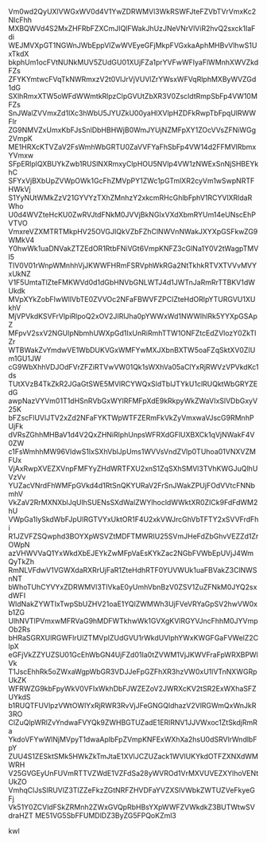 Vm0wd2QyUXlVWGxWV0d4V1YwZDRWMVl3WkRSWFJteFZVbTVrVmxKc2NIcFhh
MXBQWVd4S2MxZHFRbFZXCmJIQlFWakJhUzJNeVNrVlViR2hvQ2sxck1IaFdi
WEJMVXpGT1NGWnJWbEppVlZwWVEyeGFjMkpFVGxkaAphMHBvVlhwS1UxTkdX
bkphUm1ocFVtNUNkMUV5ZUdGU01XUjFZa1prYVFwWFIyaFlWMnhXWVZkdFZs
ZFYKYmtwcFVqTkNWRmxzV2t0VlJrVjVUVlZrYWsxWFVqRlphMXByWVZGd1dG
SXlhRmxXTW5oWFdWWmtkRlpzClpGVUtZbXR3V0ZscldtRmpSbFp4VW10MFZs
SnJWalZVVmxZd1lXc3hWbU5JYUZkU00yaHlXVlpHZDFkRwpTbFpqUlRWWFlr
ZG9NMVZxUmxKbFJsSnlDbHBHWjB0WmJYUjNZMFpXY1ZOcVVsZFNiWGg2VmpK
ME1HRXcKTVZaV2FsWmhWbGRTU0ZaVVFYaFhSbFp4VW14d2FFMVlRbmxYVmxw
SFpERlplQXBUYkZwb1RUSlNXRmxyClpHOU5NVlp4VW1zNWExSnNjSHBEYkhC
SFYxVjBXbUpZVWpOWk1GcFhZMVpPY1ZWc1pGTmlXR2cyVm1wSwpNRTFHWkVj
S1YyNUtWMkZzV21GYVYzTXhZMnhzY2xkcmRHcGhlbFphV1RCYVlXRldaRWho
U0d4WVZteHcKU0ZwRVJtdFNkM0JVVjBkNGIxVXdXbmRYUm14eUNscEhPVTVO
VmxreVZXMTRTMkpHV25OVGJIQkVZbFZhClNWVnNWakJXYXpGSFkwZG9WMkV4
Y0hwWk1uaDNVakZTZEdOR1RtbFNiVGt6VmpKNFZ3cGlNa1Y0V2tWagpTMVl5
TlV0V01rWnpWMnhhVjJKWWFHRmFSRVphWkRGa2NtTkhkRTVXTVVvMVYxUkNZ
V1F5UmtaTlZteFMKWVd0d1dGbHNVbGNLWTJ4d1JWTnJaRmRrTTBKV1dWUkdk
MVpXYkZobFIwWllVbTE0ZVVOc2NFaFBWVFZPClZteHdORlpYTURGVU1XUkhV
MjVPVkdKSVFrVlpiRlpoQ2xOV2JIRlJha0pYWWxWd1NWWlhlRk5YYXpGSApZ
MFpvV2sxV2NGUlpNbmhUWXpGd1IxUnRiRmhTTW1ONFZtcEdZVlozY0ZkTlZr
WTBWakZvYmdwVE1WbDUKVGxWMFYwMXJXbnBXTW5oaFZqSktXV0ZIUm1GU1JW
cG9WbXhhVDJOdFVrZFZiRTVwVW01Qk1sWXhVa05aClYxRjRWVzVPVkdKc1ds
TUtXVzB4TkZkR2JGaGtSWE5MVlRCYWQxSldTblJTYkU1clRUQktWbGRYZEdG
awpNazVYVm01T1dHSnRVbGxWYlRFMFpXdE9kRkpyWkZWaVIxSlVDbGxyV25K
bFZscFlUVlJTV2xZd2NFaFYKTWpWTFZERmFkVkZyVmxwaVJscG9RMnhPUjFk
dVRsZGhhMHBaV1d4V2QxZHNiRlphUnpsWFRXdGFlUXBXCk1qVjNWakF4V0ZW
c1FsWmhhMW96VldwS1IxSXhVblJpUms1WVVsVndZVlp0TUhoa01VNXVZMFUx
VjAxRwpXVEZXVnpFMFYyZHdWRTFXU2xnS1ZqSXhSMVl3TVhKWGJuQlhUVzVv
YUZacVNrdFhWMFpGVkd4d1RtSnQKYURaV2FrSnJWakZPUjFOdVVtcFNNbmhV
VkZaV2RrMXNXblJqUlhSUENsSXdWalZWYlhocldWWktXR0ZICk9FdFdWM2hU
VWpGa1IySkdWbFJpUlRGTVYxUktOR1F4U2xkVWJrcGhVbTFTY2xSVVFrdFhi
R1JZVFZSQwphd3BOYXpWSVZtMDFTMWRIU25SVmJHeFdZbGhvVEZZd1ZrOWpN
azVHWVVaQ1YxWkdXbEJEYkZwMFpVaEsKYkZac2NGbFVWbEpUVjJ4WmQyTkZh
RmNLVFdwV1VGWXdaRXRrUjFaR1ZteHdhRTF0YUVWUk1uaFBVakZ3ClNWSnNT
bWhoTUhCYVYxZDRWMVl3TlVkaE0yUmhVbnBzV0ZSV1ZuZFNkM0JYQ2sxdWFI
WldNakZYWTIxTwpSbUZHV21oaE1YQlZWMWh3UjFVeVRYaGpSV2hwVW0xb1ZG
UlhNVTlPVmxwMFRVaG9hMDFWTkhwWk1GVXgKVlRGYVJncFhhM0JYVmpOb2Rs
bHRaSGRXUlRGWFlrUlZTMVpIZUdGVU1rWkdUVlphYWxKWGFGaFVWelZ2ClpX
eGFjVkZZYUZSU01GcEhWbGN4UjFZd01Ia0tZVWM1VjJKWVFraFpWRXBPWlVk
T1JscEhhRk5oZWxaWgpWbGR3VDJJeFpGZFhXR3hzVW0xU1lVTnNXWGRpUkZK
WFRWZG9kbFpyWkV0VFIxWkhDbFJWZEZoV2JWRXcKV2tSR2ExWXhaSFZUYkdS
b1RUQTFUVlpzVWtOWlYxRjRWR3RvVjJFeGNGQldhazV2VlRGWmQxWnJkR3RO
ClZuQlpWRlZvYndwaFVYQk9ZWHBGTUZadE1ERlRNV1JJVWxoc1ZtSkdjRmRa
YkdoVFYwWlNjMVpyT1dwaAplbFpZVmpKNFExWXhXa2hsU0dSRVlrWndlbFpY
ZUU4S1ZESktSMk5HWkZkTmJtaE1XVlJCZUZack1WVlUKYkdOTFZXNXdWMWRH
V25GVGEyUnFUVmRTTVZWdE1VZFdSa28yWVROd1VrMXVUVEZXYlhoVENtUkZO
VmhqClJsSlRUVlZ3TlZZeFkzZGtNRFZHVDFaYVZXSlVWbkZWTUZVeFkyeGFj
Vk51Y0ZCVldFSkZRMnh2ZWxGVQpRbHBsYXpWWFZVWkdkZ3BUTWtwSVdraHZT
ME51VG5SbFFUMDlDZ3ByZG5FPQoKZml3

kwl